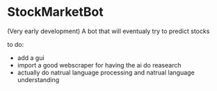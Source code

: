 # StockMarketBot
(Very early development) A bot that will eventualy try to predict stocks


to do:
  - add a gui
  - import a good webscraper for having the ai do reasearch
  - actually do natrual language processing and natrual language understanding
